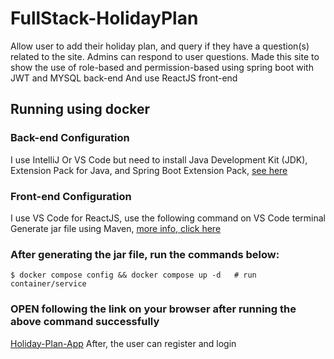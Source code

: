 
#  FullStack-HolidayPlan
Allow user to add their holiday plan, 
and query if they have a question(s) related to the site.
Admins can respond to user questions.
Made this site to show the use of role-based and permission-based using spring boot with JWT and MYSQL back-end
And use ReactJS front-end

## Running using  docker 

### Back-end Configuration
I use IntelliJ Or VS Code  but need to install  Java Development Kit (JDK), Extension Pack for Java, 
and Spring Boot Extension Pack, [see here](https://code.visualstudio.com/docs/java/java-spring-boot)

### Front-end Configuration
I use VS Code for ReactJS, use the following command on VS Code terminal
Generate jar file using Maven, [more info, click here](https://www.jetbrains.com/help/idea/compiling-applications.html)

### After generating the jar file, run the commands below:
```
$ docker compose config && docker compose up -d   # run container/service
```
### OPEN following the link on your browser after running the above command successfully
[Holiday-Plan-App](http://localhost:3000)
After, the user can register and login

